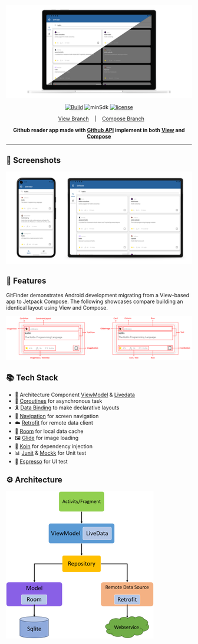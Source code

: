 <div align="center">
<img src="https://github.com/iamoscarliang/git-finder/blob/master/screenshots/feature_graph.png" width="600">

[![Build](https://github.com/iamoscarliang/git-finder/workflows/Build/badge.svg)](https://github.com/iamoscarliang/git-finder/actions)
![minSdk](https://img.shields.io/badge/minSdk-27-brightgreen)
[![license](https://img.shields.io/badge/license-MIT-brightgreen)](https://github.com/iamoscarliang/git-finder/blob/master/LICENSE)

&nbsp;&nbsp;&nbsp;[View Branch](https://github.com/iamoscarliang/git-finder/tree/master)&nbsp;&nbsp;&nbsp; | &nbsp;&nbsp;&nbsp;[Compose Branch](https://github.com/iamoscarliang/git-finder/tree/compose)

**Github reader app made with [Github API](https://docs.github.com/en/rest) implement in both [View](https://developer.android.com/studio/write/layout-editor) and [Compose](https://developer.android.com/develop/ui/compose)**
</div>

---

## :pushpin: Screenshots
<img src="https://github.com/iamoscarliang/git-finder/blob/master/screenshots/screenshot.png" width="800">

## :pencil: Features
GitFinder demonstrates Android development migrating from a View-based app to Jetpack Compose. The following showcases compare building an identical layout using View and Compose.

<img src="https://github.com/iamoscarliang/git-finder/blob/master/screenshots/view_compose.png" width="800">

## :books: Tech Stack
- :wrench: Architecture Component [ViewModel](https://developer.android.com/topic/libraries/architecture/viewmodel) & [Livedata](https://developer.android.com/topic/libraries/architecture/livedata)
- :rocket: [Coroutines](https://developer.android.com/kotlin/coroutines) for asynchronous task
- :reminder_ribbon: [Data Binding](https://developer.android.com/topic/libraries/data-binding) to make declarative layouts
- :ship: [Navigation](https://developer.android.com/guide/navigation) for screen navigation
- :cloud: [Retrofit](https://square.github.io/retrofit) for remote data client
- :floppy_disk: [Room](https://developer.android.com/training/data-storage/room) for local data cache
- :framed_picture: [Glide](https://bumptech.github.io/glide) for image loading
- :syringe: [Koin](https://github.com/InsertKoinIO/koin) for dependency injection
- :bar_chart: [Junit](https://developer.android.com/training/testing/local-tests) & [Mockk](https://mockk.io) for Unit test
- :iphone: [Espresso](https://developer.android.com/training/testing/espresso) for UI test

## :gear: Architecture
<img src="https://github.com/iamoscarliang/git-finder/blob/master/screenshots/mvvm.png" width="400">
